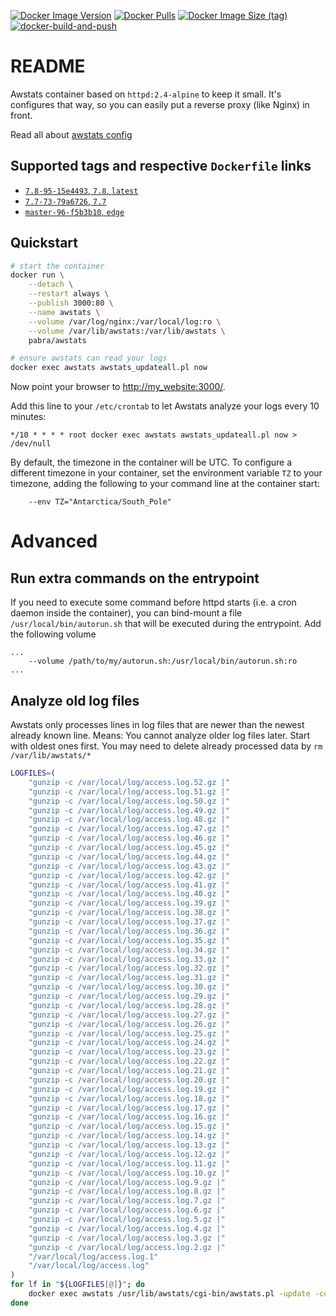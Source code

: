[![Docker Image Version](https://img.shields.io/docker/v/pabra/awstats/7.8?logo=docker&sort=semver)](https://hub.docker.com/r/pabra/awstats)
[![Docker Pulls](https://img.shields.io/docker/pulls/pabra/awstats?label=pulls&logo=docker)](https://hub.docker.com/r/pabra/awstats)
[![Docker Image Size (tag)](https://img.shields.io/docker/image-size/pabra/awstats/7.8?label=size&logo=docker)](https://hub.docker.com/r/pabra/awstats)
[![docker-build-and-push](https://github.com/pabra/docker_awstats/workflows/docker-build-and-push/badge.svg?branch=master)](https://github.com/pabra/docker_awstats/actions?query=workflow%3Adocker-build-and-push+branch%3Amaster)

# README

Awstats container based on `httpd:2.4-alpine` to keep it small. It's configures
that way, so you can easily put a reverse proxy (like Nginx) in front.

Read all about [awstats config](http://www.awstats.org/docs/awstats_config.html)

## Supported tags and respective `Dockerfile` links

-   [`7.8-95-15e4493`, `7.8`, `latest`](https://github.com/pabra/docker_awstats/blob/7.8/Dockerfile)
-   [`7.7-73-79a6726`, `7.7`](https://github.com/pabra/docker_awstats/blob/7.7/Dockerfile)
-   [`master-96-f5b3b10`, `edge`](https://github.com/pabra/docker_awstats/blob/master/Dockerfile)

## Quickstart

```bash
# start the container
docker run \
    --detach \
    --restart always \
    --publish 3000:80 \
    --name awstats \
    --volume /var/log/nginx:/var/local/log:ro \
    --volume /var/lib/awstats:/var/lib/awstats \
    pabra/awstats

# ensure awstats can read your logs
docker exec awstats awstats_updateall.pl now
```

Now point your browser to [http://my_website:3000/]().

Add this line to your `/etc/crontab` to let Awstats analyze your logs every 10 minutes:

```
*/10 * * * * root docker exec awstats awstats_updateall.pl now > /dev/null
```

By default, the timezone in the container will be UTC. To configure a different
timezone in your container, set the environment variable `TZ` to your timezone,
adding the following to your command line at the container start:

```
    --env TZ="Antarctica/South_Pole"
```

# Advanced

## Run extra commands on the entrypoint

If you need to execute some command before httpd starts (i.e. a cron daemon inside
the container), you can bind-mount a file `/usr/local/bin/autorun.sh` that will
be executed during the entrypoint. Add the following volume

```
...
    --volume /path/to/my/autorun.sh:/usr/local/bin/autorun.sh:ro
...
```

## Analyze old log files

Awstats only processes lines in log files that are newer than the newest already
known line.
Means: You cannot analyze older log files later. Start with oldest ones first.
You may need to delete already processed data by `rm /var/lib/awstats/*`

```bash
LOGFILES=(
    "gunzip -c /var/local/log/access.log.52.gz |"
    "gunzip -c /var/local/log/access.log.51.gz |"
    "gunzip -c /var/local/log/access.log.50.gz |"
    "gunzip -c /var/local/log/access.log.49.gz |"
    "gunzip -c /var/local/log/access.log.48.gz |"
    "gunzip -c /var/local/log/access.log.47.gz |"
    "gunzip -c /var/local/log/access.log.46.gz |"
    "gunzip -c /var/local/log/access.log.45.gz |"
    "gunzip -c /var/local/log/access.log.44.gz |"
    "gunzip -c /var/local/log/access.log.43.gz |"
    "gunzip -c /var/local/log/access.log.42.gz |"
    "gunzip -c /var/local/log/access.log.41.gz |"
    "gunzip -c /var/local/log/access.log.40.gz |"
    "gunzip -c /var/local/log/access.log.39.gz |"
    "gunzip -c /var/local/log/access.log.38.gz |"
    "gunzip -c /var/local/log/access.log.37.gz |"
    "gunzip -c /var/local/log/access.log.36.gz |"
    "gunzip -c /var/local/log/access.log.35.gz |"
    "gunzip -c /var/local/log/access.log.34.gz |"
    "gunzip -c /var/local/log/access.log.33.gz |"
    "gunzip -c /var/local/log/access.log.32.gz |"
    "gunzip -c /var/local/log/access.log.31.gz |"
    "gunzip -c /var/local/log/access.log.30.gz |"
    "gunzip -c /var/local/log/access.log.29.gz |"
    "gunzip -c /var/local/log/access.log.28.gz |"
    "gunzip -c /var/local/log/access.log.27.gz |"
    "gunzip -c /var/local/log/access.log.26.gz |"
    "gunzip -c /var/local/log/access.log.25.gz |"
    "gunzip -c /var/local/log/access.log.24.gz |"
    "gunzip -c /var/local/log/access.log.23.gz |"
    "gunzip -c /var/local/log/access.log.22.gz |"
    "gunzip -c /var/local/log/access.log.21.gz |"
    "gunzip -c /var/local/log/access.log.20.gz |"
    "gunzip -c /var/local/log/access.log.19.gz |"
    "gunzip -c /var/local/log/access.log.18.gz |"
    "gunzip -c /var/local/log/access.log.17.gz |"
    "gunzip -c /var/local/log/access.log.16.gz |"
    "gunzip -c /var/local/log/access.log.15.gz |"
    "gunzip -c /var/local/log/access.log.14.gz |"
    "gunzip -c /var/local/log/access.log.13.gz |"
    "gunzip -c /var/local/log/access.log.12.gz |"
    "gunzip -c /var/local/log/access.log.11.gz |"
    "gunzip -c /var/local/log/access.log.10.gz |"
    "gunzip -c /var/local/log/access.log.9.gz |"
    "gunzip -c /var/local/log/access.log.8.gz |"
    "gunzip -c /var/local/log/access.log.7.gz |"
    "gunzip -c /var/local/log/access.log.6.gz |"
    "gunzip -c /var/local/log/access.log.5.gz |"
    "gunzip -c /var/local/log/access.log.4.gz |"
    "gunzip -c /var/local/log/access.log.3.gz |"
    "gunzip -c /var/local/log/access.log.2.gz |"
    "/var/local/log/access.log.1"
    "/var/local/log/access.log"
)
for lf in "${LOGFILES[@]}"; do
    docker exec awstats /usr/lib/awstats/cgi-bin/awstats.pl -update -config=my_website -LogFile="$lf"
done
```
